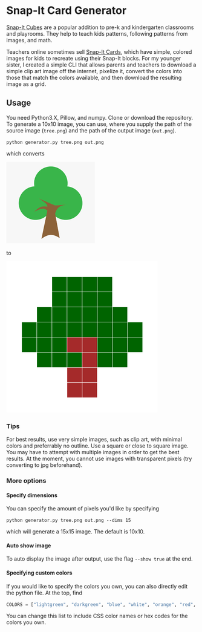 # Snap-It Card Generator

[Snap-It Cubes](https://www.amazon.com/Learning-Resources-Mathlink-Educational-Counting)
are a popular addition to pre-k and kindergarten classrooms and playrooms. They help to
teach kids patterns, following patterns from images, and math.

Teachers online sometimes sell [Snap-It Cards](https://www.teacherspayteachers.com/Product/Back-To-School-Snap-Cubes-Activity-Mats-Task-Cards-4748784?st=d1761c8c35efe370bb1fd9686edfc76c),
which have simple, colored images for kids to recreate using their Snap-It blocks. For my 
younger sister, I created a simple CLI that allows parents and teachers to download a
simple clip art image off the internet, pixelize it, convert the colors into those that
match the colors available, and then download the resulting image as a grid.

## Usage

You need Python3.X, Pillow, and numpy. Clone or download the repository. To generate a 
10x10 image, you can use, where you supply the path of the source image (`tree.png`) and 
the path of the output image (`out.png`).

```
python generator.py tree.png out.png
```

which converts

![Tree Clip Art](tree.png)

to

![Tree Snap-It Card](out.png)

### Tips

For best results, use very simple images, such as clip art, with minimal colors and
preferrably no outline. Use a square or close to square image. You may have to attempt 
with multiple images in order to get the best results. At the moment, you cannot use
images with transparent pixels (try converting to jpg beforehand).

### More options

#### Specify dimensions

You can specify the amount of pixels you'd like by specifying

```
python generator.py tree.png out.png --dims 15
```

which will generate a 15x15 image. The default is 10x10.

#### Auto show image

To auto display the image after output, use the flag `--show true` at the end.

#### Specifying custom colors

If you would like to specify the colors you own, you can also directly edit the python
file. At the top, find

```python
COLORS = ["lightgreen", "darkgreen", "blue", "white", "orange", "red", "black", "yellow", "brown"]
```

You can change this list to include CSS color names or hex codes for the colors you own.
